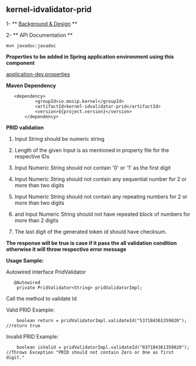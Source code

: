## kernel-idvalidator-prid

 1- ** [Background & Design](../../design/kernel/kernel-idvalidator-prid.md) **
 

 
 2- ** API Documentation **
 
 ```
 mvn javadoc:javadoc

 ```
 
**Properties to be added in Spring application environment using this component**

[application-dev.properties](../../config/application-dev.properties)

 
 
 **Maven Dependency**
 
 ```
 	<dependency>
			<groupId>io.mosip.kernel</groupId>
			<artifactId>kernel-idvalidator-prid</artifactId>
			<version>${project.version}</version>
		</dependency>

 ```
 

**PRID validation**

1. Input String should be numeric string

2. Length of the given Input is as mentioned in property file for the respective IDs

3. Input Numeric String should not contain '0' or '1' as the first digit

4. Input Numeric String should not contain any sequential number for 2 or more than two digits

5. Input Numeric String should not contain any repeating numbers for 2 or more than two digits

6. and Input Numeric String should not have repeated block of numbers for more than 2 digits

7. The last digit of the generated token id should have checksum.


**The response will be true is case if it pass the all validation condition otherwise it will throw respective error message**

 

**Usage Sample:**

Autowired interface PridValidator 

```
   @Autowired
	private PridValidator<String> pridValidatorImpl;

```
  Call the method to validate Id

  Valid PRID Example:
 
```
	boolean return = pridValidatorImpl.validateId("537184361359820"); //return true

```
 
  Invalid PRID Example:
 
```
 	boolean isValid = pridValidatorImpl.validateId("037184361359820"); //Throws Exception "PRID should not contain Zero or One as first digit."
 	
```
